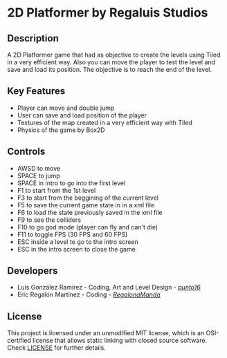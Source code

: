 # 2D Platformer by Regaluis Studios

## Description

A 2D Platformer game that had as objective to create the levels using Tiled in a very efficient way. Also you can move the player to test the level and save and load its position.
The objective is to reach the end of the level.

## Key Features

- Player can move and double jump
- User can save and load position of the player
- Textures of the map created in a very efficient way with Tiled
- Physics of the game by Box2D
 
## Controls

 - AWSD to move
 - SPACE to jump
 - SPACE in intro to go into the first level
 - F1 to start from the 1st level
 - F3 to start from the beggining of the current level
 - F5 to save the current game state in in a xml file
 - F6 to load the state previously saved in the xml file
 - F9 to see the colliders
 - F10 to go god mode (player can fly and can't die)
 - F11 to toggle FPS (30 FPS and 60 FPS)
 - ESC inside a level to go to the intro screen
 - ESC in the intro screen to close the game

## Developers

 - Luis González Ramírez - Coding, Art and Level Design - [_punto16_](https://github.com/punto16)
 - Eric Regalón Martínez - Coding - [_RegalonaManda_](https://github.com/RegalonaManda)

## License

This project is licensed under an unmodified MIT license, which is an OSI-certified license that allows static linking with closed source software. Check [LICENSE](LICENSE) for further details.
